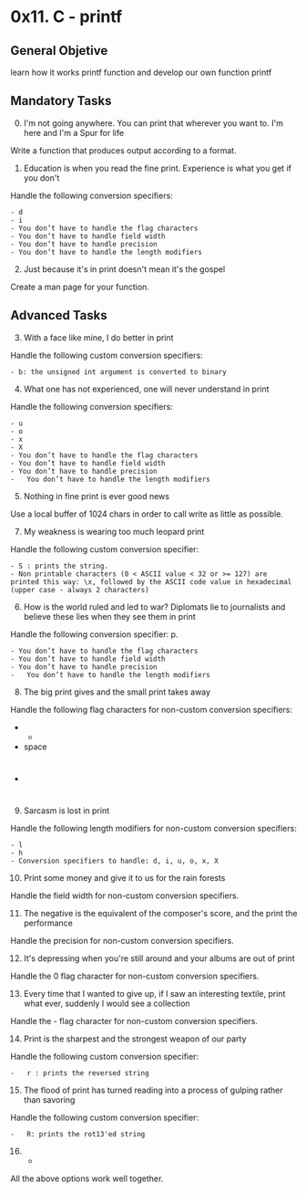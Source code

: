 # 0x11. C - printf

## General Objetive

learn how it works printf function and develop our own function printf

## Mandatory Tasks

0. I'm not going anywhere. You can print that wherever you want to. I'm here and I'm a Spur for life


Write a function that produces output according to a format.


1. Education is when you read the fine print. Experience is what you get if you don't


Handle the following conversion specifiers:

	- d
	- i
	- You don’t have to handle the flag characters
	- You don’t have to handle field width
	- You don’t have to handle precision
	- You don’t have to handle the length modifiers


2. Just because it's in print doesn't mean it's the gospel


Create a man page for your function.

## Advanced Tasks

3. With a face like mine, I do better in print


Handle the following custom conversion specifiers:

	- b: the unsigned int argument is converted to binary


4. What one has not experienced, one will never understand in print


Handle the following conversion specifiers:

	- u
	- o
	- x
	- X
	- You don’t have to handle the flag characters
	- You don’t have to handle field width
	- You don’t have to handle precision
	-	You don’t have to handle the length modifiers


5. Nothing in fine print is ever good news


Use a local buffer of 1024 chars in order to call write as little as possible.


7. My weakness is wearing too much leopard print


Handle the following custom conversion specifier:

	- S : prints the string.
	- Non printable characters (0 < ASCII value < 32 or >= 127) are printed this way: \x, followed by the ASCII code value in hexadecimal (upper case - always 2 characters)


6. How is the world ruled and led to war? Diplomats lie to journalists and believe these lies when they see them in print


Handle the following conversion specifier: p.

	- You don’t have to handle the flag characters
	- You don’t have to handle field width
	- You don’t have to handle precision
	-	You don’t have to handle the length modifiers


8. The big print gives and the small print takes away


Handle the following flag characters for non-custom conversion specifiers:

- +
- space
- #


9. Sarcasm is lost in print


Handle the following length modifiers for non-custom conversion specifiers:

	- l
	- h
	- Conversion specifiers to handle: d, i, u, o, x, X


10. Print some money and give it to us for the rain forests


Handle the field width for non-custom conversion specifiers.


11. The negative is the equivalent of the composer's score, and the print the performance


Handle the precision for non-custom conversion specifiers.


12. It's depressing when you're still around and your albums are out of print


Handle the 0 flag character for non-custom conversion specifiers.


13. Every time that I wanted to give up, if I saw an interesting textile, print what ever, suddenly I would see a collection


Handle the - flag character for non-custom conversion specifiers.


14. Print is the sharpest and the strongest weapon of our party


Handle the following custom conversion specifier:

	-	r : prints the reversed string


15. The flood of print has turned reading into a process of gulping rather than savoring


Handle the following custom conversion specifier:

	-	R: prints the rot13'ed string


16. *


All the above options work well together.
